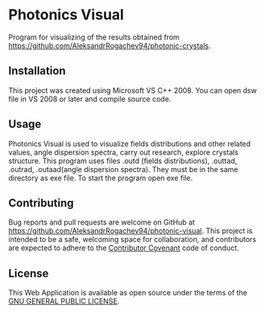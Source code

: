 # Photonics Visual

Program for visualizing of the results obtained from https://github.com/AleksandrRogachev94/photonic-crystals.

## Installation

This project was created using Microsoft VS C++ 2008. You can open dsw file in VS 2008 or later and compile source code.

## Usage

Photonics Visual is used to visualize fields distributions and other related values, angle dispersion spectra, carry out research, explore crystals structure.
This program uses files .outd (fields distributions), .outtad, .outrad, .outaad(angle dispersion spectra). They must be in the same directory as exe file. To start the program open exe file.

## Contributing

Bug reports and pull requests are welcome on GitHub at https://github.com/AleksandrRogachev94/photonic-visual. This project is intended to be a safe, welcoming space for collaboration, and contributors are expected to adhere to the [Contributor Covenant](http://contributor-covenant.org) code of conduct.

## License

This Web Application is available as open source under the terms of the [GNU GENERAL PUBLIC LICENSE](https://www.gnu.org/licenses/gpl-3.0.en.html).
